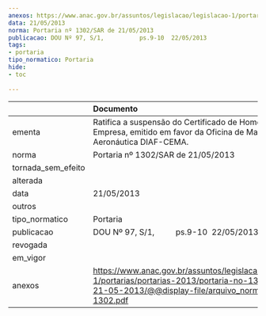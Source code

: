 ```yaml
---
anexos: https://www.anac.gov.br/assuntos/legislacao/legislacao-1/portarias/portarias-2013/portaria-no-1302-sar-de-21-05-2013/@@display-file/arquivo_norma/PA2013-1302.pdf
data: 21/05/2013
norma: Portaria nº 1302/SAR de 21/05/2013
publicacao: DOU Nº 97, S/1,          ps.9-10  22/05/2013
tags:
- portaria
tipo_normatico: Portaria
hide: 
- toc 
 
---
```


|                    | Documento                                                                                                                                                         |
|:-------------------|:------------------------------------------------------------------------------------------------------------------------------------------------------------------|
| ementa             | Ratifica a suspensão do Certificado de Homologação de Empresa, emitido em favor da Oficina de Manutenção Aeronáutica DIAF-CEMA.                                   |
| norma              | Portaria nº 1302/SAR de 21/05/2013                                                                                                                                |
| tornada_sem_efeito |                                                                                                                                                                   |
| alterada           |                                                                                                                                                                   |
| data               | 21/05/2013                                                                                                                                                        |
| outros             |                                                                                                                                                                   |
| tipo_normatico     | Portaria                                                                                                                                                          |
| publicacao         | DOU Nº 97, S/1,          ps.9-10  22/05/2013                                                                                                                      |
| revogada           |                                                                                                                                                                   |
| em_vigor           |                                                                                                                                                                   |
| anexos             | https://www.anac.gov.br/assuntos/legislacao/legislacao-1/portarias/portarias-2013/portaria-no-1302-sar-de-21-05-2013/@@display-file/arquivo_norma/PA2013-1302.pdf |